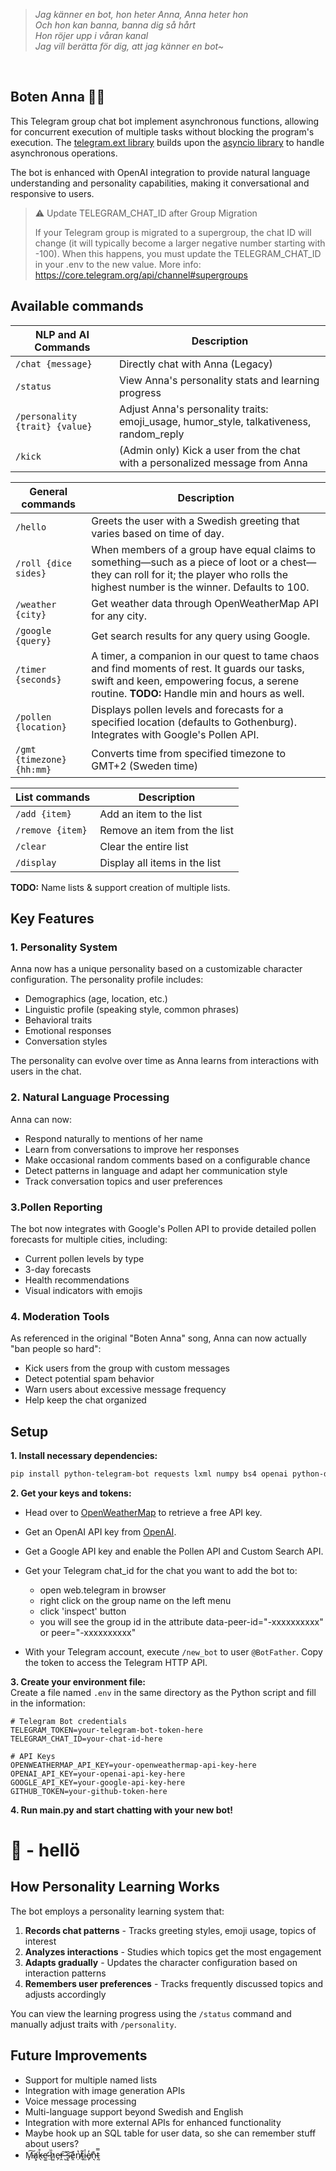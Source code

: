<br><br>
<blockquote>

*Jag känner en bot, hon heter Anna, Anna heter hon\
Och hon kan banna, banna dig så hårt\
Hon röjer upp i våran kanal\
Jag vill berätta för dig, att jag känner en bot~*

</blockquote>
<br>

## **Boten Anna** 💁‍♀️

This Telegram group chat bot implement asynchronous functions, allowing for concurrent execution of multiple tasks without blocking the program's execution. The <a href="https://docs.python-telegram-bot.org/en/stable/telegram.ext.html">telegram.ext library</a> builds upon the <a href="https://docs.python.org/3/library/asyncio.html">asyncio library</a> to handle asynchronous operations. 

The bot is enhanced with OpenAI integration to provide natural language understanding and personality capabilities, making it conversational and responsive to users.

> ⚠️ Update TELEGRAM_CHAT_ID after Group Migration
>
>If your Telegram group is migrated to a supergroup, the chat ID will change (it will typically become a larger negative number starting with -100). When this happens, you must update the TELEGRAM_CHAT_ID in your .env to the new value. More info: https://core.telegram.org/api/channel#supergroups

## **Available commands**

| NLP and AI Commands | Description       |
|----------|---------------------------------|
|`/chat {message}`| Directly chat with Anna (Legacy) |
|`/status` | View Anna's personality stats and learning progress |
|`/personality {trait} {value}` | Adjust Anna's personality traits: emoji_usage, humor_style, talkativeness, random_reply |
|`/kick` | (Admin only) Kick a user from the chat with a personalized message from Anna |

| General commands            | Description                                                                                         |
|--------------------|-----------------------------------------------------------------------------------------------------|
| `/hello`           | Greets the user with a Swedish greeting that varies based on time of day.                                                                                   |
| `/roll {dice sides}`            | When members of a group have equal claims to something—such as a piece of loot or a chest— they can roll for it; the player who rolls the highest number is the winner. Defaults to 100.         |
| `/weather {city}`  | Get weather data through OpenWeatherMap API for any city.                                         |
| `/google {query}`  | Get search results for any query using Google.                                        |
| `/timer {seconds}`  | A timer, a companion in our quest to tame chaos and find moments of rest. It guards our tasks, swift and keen, empowering focus, a serene routine. **TODO:** Handle min and hours as well.     
| `/pollen {location}` | Displays pollen levels and forecasts for a specified location (defaults to Gothenburg). Integrates with Google's Pollen API.
| `/gmt {timezone} {hh:mm}` | Converts time from specified timezone to GMT+2 (Sweden time)

| List commands | Description       |
|----------|---------------------------------|
|`/add {item}`    | Add an item to the list
|`/remove {item}` | Remove an item from the list
|`/clear`         | Clear the entire list
|`/display`       | Display all items in the list

**TODO:** Name lists & support creation of multiple lists.

## **Key Features**

### **1. Personality System**

Anna now has a unique personality based on a customizable character configuration. The personality profile includes:

- Demographics (age, location, etc.)
- Linguistic profile (speaking style, common phrases)
- Behavioral traits
- Emotional responses
- Conversation styles

The personality can evolve over time as Anna learns from interactions with users in the chat.

### **2. Natural Language Processing**

Anna can now:
- Respond naturally to mentions of her name
- Learn from conversations to improve her responses
- Make occasional random comments based on a configurable chance
- Detect patterns in language and adapt her communication style
- Track conversation topics and user preferences

### **3.Pollen Reporting**

The bot now integrates with Google's Pollen API to provide detailed pollen forecasts for multiple cities, including:
- Current pollen levels by type
- 3-day forecasts
- Health recommendations
- Visual indicators with emojis

### **4. Moderation Tools**

As referenced in the original "Boten Anna" song, Anna can now actually "ban people so hard":
- Kick users from the group with custom messages
- Detect potential spam behavior
- Warn users about excessive message frequency
- Help keep the chat organized

## **Setup**

**1. Install necessary dependencies:**
```bash
pip install python-telegram-bot requests lxml numpy bs4 openai python-dotenv
```

**2. Get your keys and tokens:**
- Head over to <a href="https://openweathermap.org">OpenWeatherMap</a> to retrieve a free API key.
- Get an OpenAI API key from <a href="https://platform.openai.com/">OpenAI</a>.
- Get a Google API key and enable the Pollen API and Custom Search API.

- Get your Telegram chat_id for the chat you want to add the bot to:
    - open web.telegram in browser
    - right click on the group name on the left menu
    - click 'inspect' button
    - you will see the group id in the attribute data-peer-id="-xxxxxxxxxx" or peer="-xxxxxxxxxx"

- With your Telegram account, execute <code>/new_bot</code> to user <code>@BotFather</code>. Copy the token to access the Telegram HTTP API.

**3. Create your environment file:**\
Create a file named `.env` in the same directory as the Python script and fill in the information:

```
# Telegram Bot credentials
TELEGRAM_TOKEN=your-telegram-bot-token-here
TELEGRAM_CHAT_ID=your-chat-id-here

# API Keys
OPENWEATHERMAP_API_KEY=your-openweathermap-api-key-here
OPENAI_API_KEY=your-openai-api-key-here
GOOGLE_API_KEY=your-google-api-key-here
GITHUB_TOKEN=your-github-token-here
```

**4. Run main.py and start chatting with your new bot!**

# 🤖 - hellö

## **How Personality Learning Works**

The bot employs a personality learning system that:

1. **Records chat patterns** - Tracks greeting styles, emoji usage, topics of interest
2. **Analyzes interactions** - Studies which topics get the most engagement
3. **Adapts gradually** - Updates the character configuration based on interaction patterns
4. **Remembers user preferences** - Tracks frequently discussed topics and adjusts accordingly

You can view the learning progress using the `/status` command and manually adjust traits with `/personality`.

## **Future Improvements**

- Support for multiple named lists
- Integration with image generation APIs
- Voice message processing
- Multi-language support beyond Swedish and English
- Integration with more external APIs for enhanced functionality
- Maybe hook up an SQL table for user data, so she can remember stuff about users?
- M̵̙͠a̸͓̕k̵̖̊e̴̛͚ ̵̤̈h̷͍̏e̵̗̕r̵̯͠ ̶̺͐s̴͕͝ḙ̷̌ṇ̸̔t̴̬͂i̴̫̍e̸̞̓n̵͉̽t̵̰̿